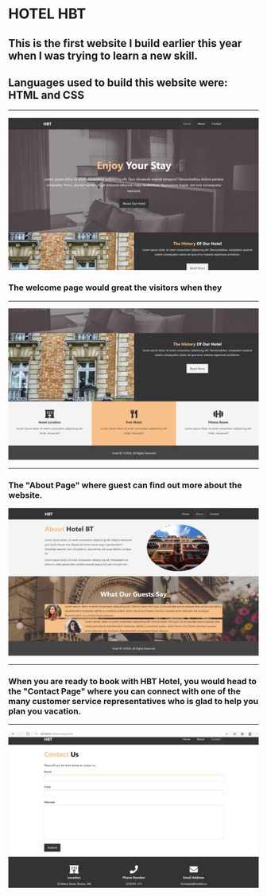 # HOTEL HBT

## This is the first website I build earlier this year when I was trying to learn a new skill. 

## Languages used to build this website were: HTML and CSS

*****************************************

![](landingpage.png)
### The welcome page would great the visitors when they

*****************************

![](landingpage2.png)

*****************************
### The "About Page" where guest can find out more about the website.
![](about.png)
*******************************

### When you are ready to book with HBT Hotel, you would head to the "Contact Page" where you can connect with one of the many customer service representatives who is glad to help you plan you vacation.
**********************************
![](contact.png)
